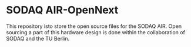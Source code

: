 # SODAQ AIR-OpenNext

This repository isto store the open source files for the SODAQ AIR. Open sourcing a part of this hardware design is done within the collaboration of SODAQ and the TU Berlin.


